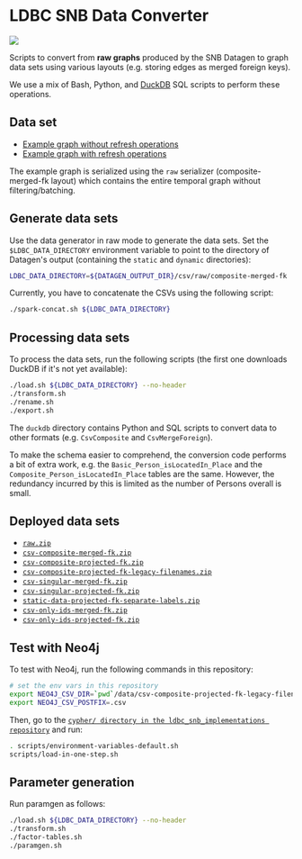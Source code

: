 # LDBC SNB Data Converter

[![](https://github.com/ldbc/ldbc_snb_data_converter/workflows/Convert%20data/badge.svg)](https://github.com/ldbc/ldbc_snb_data_converter/actions)

Scripts to convert from **raw graphs** produced by the SNB Datagen to graph data sets using various layouts (e.g. storing edges as merged foreign keys).

We use a mix of Bash, Python, and [DuckDB](https://duckdb.org) SQL scripts to perform these operations.

## Data set

* [Example graph without refresh operations](https://ldbc.github.io/ldbc_snb_docs/example-graph-without-refreshes.pdf)
* [Example graph with refresh operations](https://ldbc.github.io/ldbc_snb_docs/example-graph-with-refreshes.pdf)

The example graph is serialized using the `raw` serializer (composite-merged-fk layout) which contains the entire temporal graph without filtering/batching.

## Generate data sets

Use the data generator in raw mode to generate the data sets. Set the `$LDBC_DATA_DIRECTORY` environment variable to point to the directory of Datagen's output (containing the `static` and `dynamic` directories):

```bash
LDBC_DATA_DIRECTORY=${DATAGEN_OUTPUT_DIR}/csv/raw/composite-merged-fk
```

Currently, you have to concatenate the CSVs using the following script:

```bash
./spark-concat.sh ${LDBC_DATA_DIRECTORY}
```

## Processing data sets

To process the data sets, run the following scripts (the first one downloads DuckDB if it's not yet available):

```bash
./load.sh ${LDBC_DATA_DIRECTORY} --no-header
./transform.sh
./rename.sh
./export.sh
```

The `duckdb` directory contains Python and SQL scripts to convert data to other formats (e.g. `CsvComposite` and `CsvMergeForeign`).

To make the schema easier to comprehend, the conversion code performs a bit of extra work, e.g. the `Basic_Person_isLocatedIn_Place` and the `Composite_Person_isLocatedIn_Place` tables are the same. However, the redundancy incurred by this is limited as the number of Persons overall is small.

## Deployed data sets

* [`raw.zip`](https://ldbc.github.io/ldbc_snb_data_converter/raw.zip)
* [`csv-composite-merged-fk.zip`](https://ldbc.github.io/ldbc_snb_data_converter/csv-composite-merged-fk.zip)
* [`csv-composite-projected-fk.zip`](https://ldbc.github.io/ldbc_snb_data_converter/csv-composite-projected-fk.zip)
* [`csv-composite-projected-fk-legacy-filenames.zip`](https://ldbc.github.io/ldbc_snb_data_converter/csv-composite-projected-fk-legacy-filenames.zip)
* [`csv-singular-merged-fk.zip`](https://ldbc.github.io/ldbc_snb_data_converter/csv-singular-merged-fk.zip)
* [`csv-singular-projected-fk.zip`](https://ldbc.github.io/ldbc_snb_data_converter/csv-singular-projected-fk.zip)
* [`static-data-projected-fk-separate-labels.zip`](https://ldbc.github.io/ldbc_snb_data_converter/static-data-projected-fk-separate-labels.zip)
* [`csv-only-ids-merged-fk.zip`](https://ldbc.github.io/ldbc_snb_data_converter/csv-only-ids-merged-fk.zip)
* [`csv-only-ids-projected-fk.zip`](https://ldbc.github.io/ldbc_snb_data_converter/csv-only-ids-projected-fk.zip)

## Test with Neo4j

To test with Neo4j, run the following commands in this repository:

```bash
# set the env vars in this repository
export NEO4J_CSV_DIR=`pwd`/data/csv-composite-projected-fk-legacy-filenames
export NEO4J_CSV_POSTFIX=.csv
```

Then, go to the [`cypher/ directory in the ldbc_snb_implementations repository`](https://github.com/ldbc/ldbc_snb_implementations/tree/dev/cypher) and run:

```bash
. scripts/environment-variables-default.sh
scripts/load-in-one-step.sh
```

## Parameter generation

Run paramgen as follows:

```bash
./load.sh ${LDBC_DATA_DIRECTORY} --no-header
./transform.sh
./factor-tables.sh
./paramgen.sh
```
